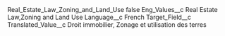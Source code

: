 <?xml version="1.0" encoding="UTF-8"?>
<CustomMetadata xmlns="http://soap.sforce.com/2006/04/metadata" xmlns:xsi="http://www.w3.org/2001/XMLSchema-instance" xmlns:xsd="http://www.w3.org/2001/XMLSchema">
    <label>Real_Estate_Law_Zoning_and_Land_Use</label>
    <protected>false</protected>
    <values>
        <field>Eng_Values__c</field>
        <value xsi:type="xsd:string">Real Estate Law,Zoning and Land Use</value>
    </values>
    <values>
        <field>Language__c</field>
        <value xsi:type="xsd:string">French</value>
    </values>
    <values>
        <field>Target_Field__c</field>
        <value xsi:nil="true"/>
    </values>
    <values>
        <field>Translated_Value__c</field>
        <value xsi:type="xsd:string">Droit immobilier, Zonage et utilisation des terres</value>
    </values>
</CustomMetadata>
